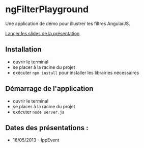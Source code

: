 ngFilterPlayground
============

Une application de démo pour illustrer les filtres AngularJS.

[Lancer les slides de la présentation](http://lauterry.github.io/slides-prez-angular-filters/#/)

## Installation
* ouvrir le terminal
* se placer à la racine du projet
* exécuter <code>npm install</code> pour installer les librairies nécessaires

## Démarrage de l'application
* ouvrir le terminal
* se placer à la racine du projet
* exécuter <code>node server.js</code>

## Dates des présentations :
* 16/05/2013 - IppEvent
